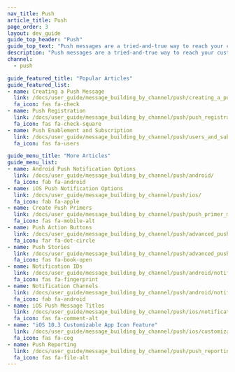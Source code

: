 ```yaml
---
nav_title: Push
article_title: Push
page_order: 3
layout: dev_guide
guide_top_header: "Push"
guide_top_text: "Push messages are a tried-and-true way to reach your customers via mobile or web. They're useful for driving a user to a specific place, but you should use them wisely! Read any of the following articles or check out our [Push Braze Learning course](https://learning.braze.com/messaging-channels-push) to learn about who you can send a push to, how to send it, and what advanced push capabilities Braze offers."
description: "Push messages are a tried-and-true way to reach your customers via mobile or web. They're useful for driving a user to a specific place, but you should use them wisely!"
channel:
  - push

guide_featured_title: "Popular Articles"
guide_featured_list:
- name: Creating a Push Message
  link: /docs/user_guide/message_building_by_channel/push/creating_a_push_message/
  fa_icon: fas fa-check
- name: Push Registration
  link: /docs/user_guide/message_building_by_channel/push/push_registration/
  fa_icon: fas fa-check-square
- name: Push Enablement and Subscription
  link: /docs/user_guide/message_building_by_channel/push/users_and_subscriptions/
  fa_icon: fas fa-users

guide_menu_title: "More Articles"
guide_menu_list:
- name: Android Push Notification Options
  link: /docs/user_guide/message_building_by_channel/push/android/
  fa_icon: fab fa-android
- name: iOS Push Notification Options
  link: /docs/user_guide/message_building_by_channel/push/ios/
  fa_icon: fab fa-apple
- name: Create Push Primers
  link: /docs/user_guide/message_building_by_channel/push/push_primer_messages/
  fa_icon: fas fa-mobile-alt
- name: Push Action Buttons
  link: /docs/user_guide/message_building_by_channel/push/advanced_push_options/push_action_buttons/
  fa_icon: far fa-dot-circle
- name: Push Stories
  link: /docs/user_guide/message_building_by_channel/push/advanced_push_options/push_stories/
  fa_icon: fas fa-book-open
- name: Notification IDs
  link: /docs/user_guide/message_building_by_channel/push/android/notification_ids/
  fa_icon: fas fa-fingerprint
- name: Notification Channels
  link: /docs/user_guide/message_building_by_channel/push/android/notification_channels/
  fa_icon: fab fa-android
- name: iOS Push Message Titles
  link: /docs/user_guide/message_building_by_channel/push/ios/notification_headers/
  fa_icon: fas fa-comment-alt
- name: "iOS 10.3 Customizable App Icon Feature"
  link: /docs/user_guide/message_building_by_channel/push/ios/customizable_app_icons/
  fa_icon: fas fa-cog
- name: Push Reporting
  link: /docs/user_guide/message_building_by_channel/push/push_reporting/
  fa_icon: fas fa-file-alt
---
```

